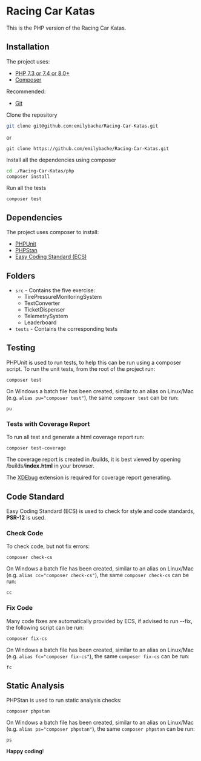 # Racing Car Katas

This is the PHP version of the Racing Car Katas.

## Installation

The project uses:

- [PHP 7.3 or 7.4 or 8.0+](https://www.php.net/downloads.php)
- [Composer](https://getcomposer.org)

Recommended:

- [Git](https://git-scm.com/downloads)

Clone the repository

```sh
git clone git@github.com:emilybache/Racing-Car-Katas.git
```

or

```shell script
git clone https://github.com/emilybache/Racing-Car-Katas.git
```

Install all the dependencies using composer

```sh
cd ./Racing-Car-Katas/php
composer install
```

Run all the tests

```shell script
composer test
```


## Dependencies

The project uses composer to install:

- [PHPUnit](https://phpunit.de/)
- [PHPStan](https://github.com/phpstan/phpstan)
- [Easy Coding Standard (ECS)](https://github.com/symplify/easy-coding-standard)

## Folders

- `src` - Contains the five exercise:
    - TirePressureMonitoringSystem
    - TextConverter
    - TicketDispenser
    - TelemetrySystem
    - Leaderboard
- `tests` - Contains the corresponding tests

## Testing

PHPUnit is used to run tests, to help this can be run using a composer script. To run the unit tests, from the root of
the project run:

```shell script
composer test
```

On Windows a batch file has been created, similar to an alias on Linux/Mac (e.g. `alias pu="composer test"`), the same
`composer test` can be run:

```shell script
pu
```

### Tests with Coverage Report

To run all test and generate a html coverage report run:

```shell script
composer test-coverage
```

The coverage report is created in /builds, it is best viewed by opening /builds/**index.html** in your browser.

The [XDEbug](https://xdebug.org/download) extension is required for coverage report generating.

## Code Standard

Easy Coding Standard (ECS) is used to check for style and code standards, **PSR-12** is used.

### Check Code

To check code, but not fix errors:

```shell script
composer check-cs
``` 

On Windows a batch file has been created, similar to an alias on Linux/Mac (e.g. `alias cc="composer check-cs"`), the 
same `composer check-cs` can be run:

```shell script
cc
```

### Fix Code

Many code fixes are automatically provided by ECS, if advised to run --fix, the following script can be run:

```shell script
composer fix-cs
```

On Windows a batch file has been created, similar to an alias on Linux/Mac (e.g. `alias fc="composer fix-cs"`), the same 
`composer fix-cs` can be run:

```shell script
fc
```

## Static Analysis

PHPStan is used to run static analysis checks:

```shell script
composer phpstan
```

On Windows a batch file has been created, similar to an alias on Linux/Mac (e.g. `alias ps="composer phpstan"`), the 
same `composer phpstan` can be run:

```shell script
ps
```

**Happy coding**!
